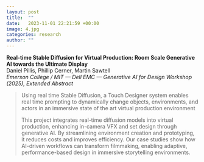 ```yaml
---
layout: post
title:  ""
date:   2023-11-01 22:21:59 +00:00
image: 4.jpg
categories: research
author: ""
---
```

**Real-time Stable Diffusion for Virtual Production: Room Scale Generative AI towards the Ultimate Display**  
Daniel Pillis, Phillip Cerner, Martin Sawtell  
*Emerson College / MIT — Dell EMC — Generative AI for Design Workshop (2025), Extended Abstract*
<blockquote>
  <p>
Using real time Stable Diffusion, a Touch Designer system enables real time prompting to dynamically change objects, environments, and actors in an immersive state of the art virtual production environment 

This project integrates real-time diffusion models into virtual production, enhancing in-camera VFX and set design through generative AI. By streamlining environment creation and prototyping, it reduces costs and improves efficiency. Our case studies show how AI-driven workflows can transform filmmaking, enabling adaptive, performance-based design in immersive storytelling environments.
    </p>
</blockquote>
